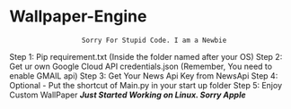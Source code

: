 # Wallpaper-Engine
                      Sorry For Stupid Code. I am a Newbie
Step 1: Pip requirement.txt (Inside the folder named after your OS)
Step 2: Get ur own Google Cloud API credentials.json (Remember, You need to enable GMAIL api)
Step 3: Get Your News Api Key from NewsApi
Step 4: Optional - Put the shortcut of Main.py in your start up folder
Step 5: Enjoy Custom WallPaper
                      ***Just Started Working on Linux. Sorry Apple***
